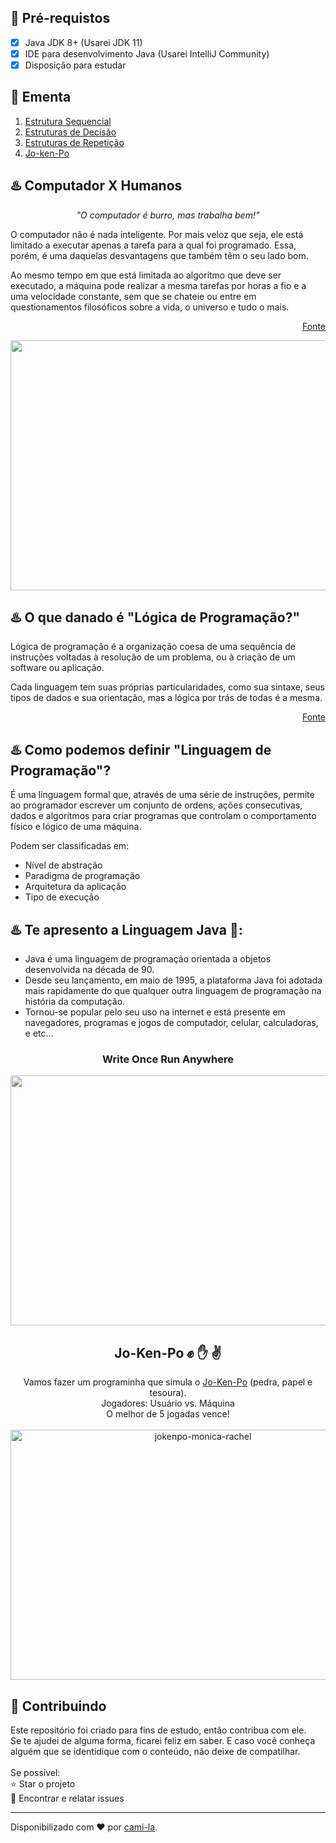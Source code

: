 <h2> 🛑 Pré-requistos </h2>

- [x] Java JDK 8+ (Usarei JDK 11)
- [x] IDE para desenvolvimento Java (Usarei IntelliJ Community)
- [x] Disposição para estudar

<h2>📝 Ementa</h2>

<ol>
    <li><a href="https://github.com/cami-la/Jo-Ken-Po-code-girls-santander/tree/master/EstruturaSequencial">Estrutura Sequencial</a></li>
    <li><a href="https://github.com/cami-la/Jo-Ken-Po-code-girls-santander/tree/master/EstruturaDeDecisao">Estruturas de Decisão</a></li>
    <li><a href="https://github.com/cami-la/Jo-Ken-Po-code-girls-santander/tree/master/EstruturasDeRepeticao">Estruturas de Repetição</a></li>
    <li><a href="https://github.com/cami-la/Jo-Ken-Po-code-girls-santander/tree/master/Jo-Ken-Po">Jo-ken-Po</a></li>
</ol>

<h2>♨️ Computador X Humanos </h2>
<p align="center"><em>"O computador é burro, mas trabalha bem!"</em></p>
<p>O computador não é nada inteligente. Por mais veloz que seja, ele está limitado a executar apenas a tarefa para a qual foi programado. Essa, porém, é uma daquelas desvantagens que também têm o seu lado bom.</p>
<p>Ao mesmo tempo em que está limitada ao algoritmo que deve ser executado, a máquina pode realizar a mesma tarefas por horas a fio e a uma velocidade constante, sem que se chateie ou entre em questionamentos filosóficos sobre a vida, o universo e tudo o mais.</p>
<p align="right"><a href="https://www.tecmundo.com.br/ciencia/16846-cerebro-humano-x-pc-como-eles-se-comparam-.htm">Fonte</a></p>
<p align="center">
    <img src="https://media2.giphy.com/media/CTX0ivSQbI78A/giphy.gif?cid=790b7611f1697e92d7a4495d340aca8709e424b4d49f2b8f&rid=giphy.gif&ct=g" width="600" height="400"/>
</p>
<h2>♨️ O que danado é "Lógica de Programação?"</h2>
<p>Lógica de programação é a organização coesa de uma sequência de instruções voltadas à resolução de um problema, ou à criação de um software ou aplicação.</p>
<p>Cada linguagem tem suas próprias particularidades, como sua sintaxe, seus tipos de dados e sua orientação, mas a lógica por trás de todas é a mesma.</p>
<p align="right"><a href="https://kenzie.com.br/blog/logica-de-programacao/">Fonte</a></p>

<h2>♨️ Como podemos definir "Linguagem de Programação"?</h2>
<p> É uma linguagem formal que, através de uma série de instruções, permite ao programador escrever um conjunto de ordens, ações consecutivas, dados e algoritmos para criar programas que controlam o comportamento físico e lógico de uma máquina.</p>
<p> Podem ser classificadas em:</p>

<ul>
    <li>
        Nível de abstração
    </li>
    <li>
        Paradigma de programação
    </li>
    <li>
        Arquitetura da aplicação
    </li>
    <li>
        Tipo de execução
    </li>
</ul>

<h2>♨️ Te apresento a Linguagem Java 🖤:</h2>
<p>
    <ul>
        <li>Java é uma linguagem de programação orientada a objetos desenvolvida na década de 90.</li>
        <li>Desde seu lançamento, em maio de 1995, a plataforma Java foi adotada mais rapidamente do que qualquer outra
        linguagem de programação na história da computação.</li>
        <li>Tornou-se popular pelo seu uso na internet e está presente em navegadores, programas e jogos de computador, celular,
        calculadoras, e etc...</li>
    </ul>
</p>

<h3 align="center"> Write Once Run Anywhere </h3>
<p align="center">
    <img src="https://rogerioaraujo.files.wordpress.com/2013/01/visaogeraldevjava.png" width="600" height="400"/>
</p>

<h2 align="center">Jo-Ken-Po ✊ ✋ ✌ </h2>
<p align="center">
Vamos fazer um programinha que simula o <a href="https://github.com/cami-la/Jo-Ken-Po-code-girls-santander/tree/master/Jo-Ken-Po">Jo-Ken-Po</a> (pedra, papel e tesoura).<br>
Jogadores: Usuário vs. Máquina<br>
O melhor de 5 jogadas vence!<br><br>
<img src="https://c.tenor.com/CACaU3WIOQYAAAAd/friends-monica-geller.gif" width="600" height="400" alt="jokenpo-monica-rachel">
</p>


<h2> 🤝 Contribuindo </h2>

<p>
Este repositório foi criado para fins de estudo, então contribua com ele.<br>
Se te ajudei de alguma forma, ficarei feliz em saber. E caso você conheça alguém que se identidique com o conteúdo, não deixe de compatilhar.<br>
<br>
Se possível:<br>
⭐️  Star o projeto<br>
🐛 Encontrar e relatar issues<br>
</p>



------------

Disponibilizado com ♥ por [cami-la](https://www.linkedin.com/in/cami-la/ "cami-la").


